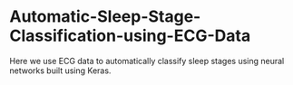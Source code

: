 # Automatic-Sleep-Stage-Classification-using-ECG-Data
Here we use ECG data to automatically classify sleep stages using neural networks built using Keras.
